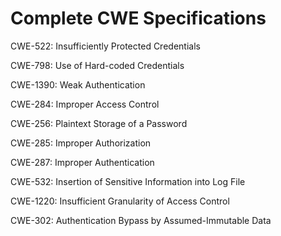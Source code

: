 

# Complete CWE Specifications

CWE-522: Insufficiently Protected Credentials

CWE-798: Use of Hard-coded Credentials

CWE-1390: Weak Authentication

CWE-284: Improper Access Control

CWE-256: Plaintext Storage of a Password

CWE-285: Improper Authorization

CWE-287: Improper Authentication

CWE-532: Insertion of Sensitive Information into Log File

CWE-1220: Insufficient Granularity of Access Control

CWE-302: Authentication Bypass by Assumed-Immutable Data